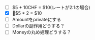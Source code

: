 - [ ] $5 + 10CHF = $10(レートが2:1の場合)
- [x] $5 * 2 = $10
- [ ] Amountをprivateにする
- [ ] Dollarの副作用どうする？
- [ ] Moneyの丸め処理どうする？